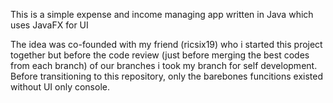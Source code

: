 This is a simple expense and income managing app written in Java which uses JavaFX for UI

The idea was co-founded with my friend (ricsix19) who i started this project together 
but before the code review (just before merging the best codes from each branch) of our branches i took my branch for self development.
Before transitioning to this repository, only the barebones funcitions existed without UI only console.
